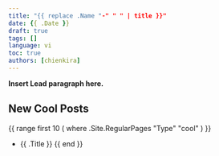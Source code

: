 ```yaml
---
title: "{{ replace .Name "-" " " | title }}"
date: {{ .Date }}
draft: true
tags: []
language: vi
toc: true
authors: [chienkira]
---
```


**Insert Lead paragraph here.**

## New Cool Posts

{{ range first 10 ( where .Site.RegularPages "Type" "cool" ) }}
* {{ .Title }}
{{ end }}
